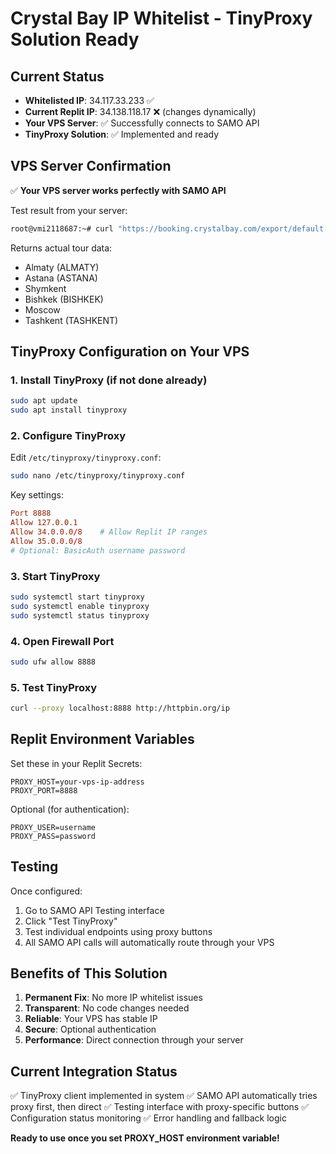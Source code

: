 # Crystal Bay IP Whitelist - TinyProxy Solution Ready

## Current Status
- **Whitelisted IP**: 34.117.33.233 ✅
- **Current Replit IP**: 34.138.118.17 ❌ (changes dynamically)
- **Your VPS Server**: ✅ Successfully connects to SAMO API
- **TinyProxy Solution**: ✅ Implemented and ready

## VPS Server Confirmation
✅ **Your VPS server works perfectly with SAMO API**

Test result from your server:
```bash
root@vmi2118687:~# curl "https://booking.crystalbay.com/export/default.php?samo_action=api&oauth_token=27bd59a7ac67422189789f0188167379&type=json&action=SearchTour_TOWNFROMS"
```

Returns actual tour data:
- Almaty (ALMATY)
- Astana (ASTANA)  
- Shymkent
- Bishkek (BISHKEK)
- Moscow
- Tashkent (TASHKENT)

## TinyProxy Configuration on Your VPS

### 1. Install TinyProxy (if not done already)
```bash
sudo apt update
sudo apt install tinyproxy
```

### 2. Configure TinyProxy
Edit `/etc/tinyproxy/tinyproxy.conf`:
```bash
sudo nano /etc/tinyproxy/tinyproxy.conf
```

Key settings:
```conf
Port 8888
Allow 127.0.0.1
Allow 34.0.0.0/8    # Allow Replit IP ranges
Allow 35.0.0.0/8
# Optional: BasicAuth username password
```

### 3. Start TinyProxy
```bash
sudo systemctl start tinyproxy
sudo systemctl enable tinyproxy
sudo systemctl status tinyproxy
```

### 4. Open Firewall Port
```bash
sudo ufw allow 8888
```

### 5. Test TinyProxy
```bash
curl --proxy localhost:8888 http://httpbin.org/ip
```

## Replit Environment Variables

Set these in your Replit Secrets:

```
PROXY_HOST=your-vps-ip-address
PROXY_PORT=8888
```

Optional (for authentication):
```
PROXY_USER=username
PROXY_PASS=password
```

## Testing

Once configured:
1. Go to SAMO API Testing interface
2. Click "Test TinyProxy" 
3. Test individual endpoints using proxy buttons
4. All SAMO API calls will automatically route through your VPS

## Benefits of This Solution

1. **Permanent Fix**: No more IP whitelist issues
2. **Transparent**: No code changes needed
3. **Reliable**: Your VPS has stable IP
4. **Secure**: Optional authentication
5. **Performance**: Direct connection through your server

## Current Integration Status

✅ TinyProxy client implemented in system
✅ SAMO API automatically tries proxy first, then direct
✅ Testing interface with proxy-specific buttons
✅ Configuration status monitoring
✅ Error handling and fallback logic

**Ready to use once you set PROXY_HOST environment variable!**